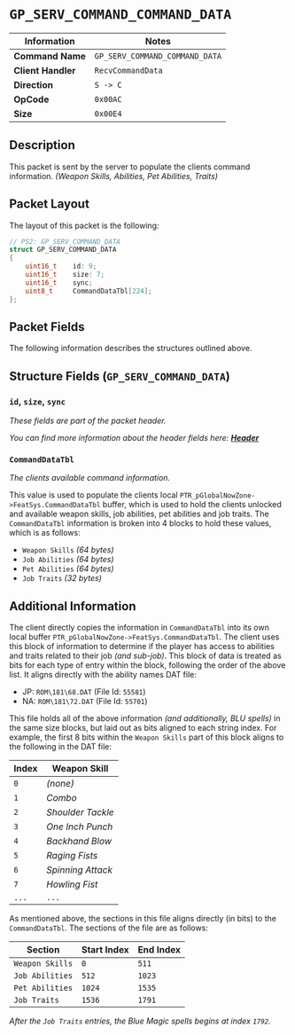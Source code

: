 # `GP_SERV_COMMAND_COMMAND_DATA`

| Information               | Notes |
|---                        |---    |
| **Command Name**          | `GP_SERV_COMMAND_COMMAND_DATA` |
| **Client Handler**        | `RecvCommandData` |
| **Direction**             | `S -> C` |
| **OpCode**                | `0x00AC` |
| **Size**                  | `0x00E4` |

## Description

This packet is sent by the server to populate the clients command information. _(Weapon Skills, Abilities, Pet Abilities, Traits)_

## Packet Layout

The layout of this packet is the following:

```cpp
// PS2: GP_SERV_COMMAND_DATA
struct GP_SERV_COMMAND_DATA
{
    uint16_t    id: 9;
    uint16_t    size: 7;
    uint16_t    sync;
    uint8_t     CommandDataTbl[224];
};
```

## Packet Fields

The following information describes the structures outlined above.

## Structure Fields (`GP_SERV_COMMAND_DATA`)

### `id`, `size`, `sync`

_These fields are part of the packet header._

_You can find more information about the header fields here: [**Header**](/world/server/Header.md)_

### `CommandDataTbl`

_The clients available command information._

This value is used to populate the clients local `PTR_pGlobalNowZone->FeatSys.CommandDataTbl` buffer, which is used to hold the clients unlocked and available weapon skills, job abilities, pet abilities and job traits. The `CommandDataTbl` information is broken into 4 blocks to hold these values, which is as follows:

  - `Weapon Skills` _(64 bytes)_
  - `Job Abilities` _(64 bytes)_
  - `Pet Abilities` _(64 bytes)_
  - `Job Traits` _(32 bytes)_

## Additional Information

The client directly copies the information in `CommandDataTbl` into its own local buffer `PTR_pGlobalNowZone->FeatSys.CommandDataTbl`. The client uses this block of information to determine if the player has access to abilities and traits related to their job _(and sub-job)_. This block of data is treated as bits for each type of entry within the block, following the order of the above list. It aligns directly with the ability names DAT file:

  - JP: `ROM\181\68.DAT` (File Id: `55581`)
  - NA: `ROM\181\72.DAT` (File Id: `55701`)

This file holds all of the above information _(and additionally, BLU spells)_ in the same size blocks, but laid out as bits aligned to each string index. For example, the first 8 bits within the `Weapon Skills` part of this block aligns to the following in the DAT file:

| Index | Weapon Skill |
| --- | --- |
| `0` | _(none)_ |
| `1` | _Combo_ |
| `2` | _Shoulder Tackle_ |
| `3` | _One Inch Punch_ |
| `4` | _Backhand Blow_ |
| `5` | _Raging Fists_ |
| `6` | _Spinning Attack_ |
| `7` | _Howling Fist_ |
| `...` | `...` |

As mentioned above, the sections in this file aligns directly (in bits) to the `CommandDataTbl`. The sections of the file are as follows:

| Section | Start Index | End Index |
| --- | --- | --- |
| `Weapon Skills`   | `0`       | `511` |
| `Job Abilities`   | `512`     | `1023` |
| `Pet Abilities`   | `1024`    | `1535` |
| `Job Traits`      | `1536`    | `1791` |

_After the `Job Traits` entries, the Blue Magic spells begins at index `1792`._
